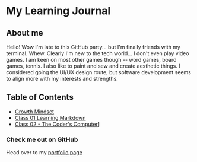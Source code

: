 # My Learning Journal


## About me

Hello! Wow I'm late to this GitHub party... but I'm finally friends with my terminal. Whew. Clearly I'm new to the tech world... I don't even play video games. I am keen on most other games though -- word games, board games, tennis. I also like to paint and sew and create aesthetic things. I considered going the UI/UX design route, but software development seems to align more with my interests and strengths.

## Table of Contents

- [Growth Mindset](growthmindset.md)
- [Class 01 Learning Markdown](01-learning-markdown.md)
- [Class 02 - The Coder's Computer](02-coder-computer)]




### Check me out on GitHub

Head over to my [portfolio page](https://github.com/egbeale)

